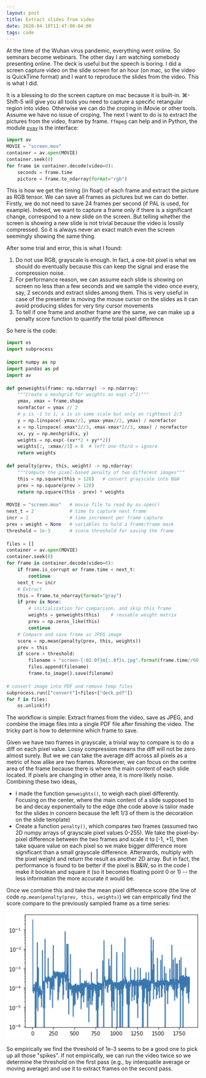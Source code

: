 ```yaml
---
layout: post
title: Extract slides from video
date: 2020-04-10T11:47:00-04:00
tags: code
---
```


At the time of the Wuhan virus pandemic, everything went online. So seminars
become webinars. The other day I am watching somebody presenting online. The
deck is useful but the speech is boring. I did a screen capture video on the
slide screen for an hour (on mac, so the video is QuickTime format) and I want
to reproduce the slides from the video. This is what I did.

It is a blessing to do the screen capture on mac because it is built-in.
⌘-Shift-5 will give you all tools you need to capture a specific retangular
region into video. Otherwise we can do the croping in iMovie or other tools.
Assume we have no issue of croping. The next I want to do is to extract the
pictures from the video, frame by frame. `ffmpeg` can help and in Python, the
module [`pyav`](https://pypi.org/project/av/) is the interface:

```python
import av
MOVIE = "screen.mov"
container = av.open(MOVIE)
container.seek(0)
for frame in container.decode(video=0):
    seconds = frame.time
    picture = frame.to_ndarray(format="rgb")
```

This is how we get the timing (in float) of each frame and extract the picture
as RGB tensor. We can save all frames as pictures but we can do better.
Firstly, we do not need to save 24 frames per second (if PAL is used, for
example). Indeed, we want to capture a frame only if there is a significant
change, correspond to a new slide on the screen. But telling whether the screen
is showing a new slide is not trivial because the video is lossily compressed.
So it is always never an exact match even the screen seemingly showing the same
thing.

After some trial and error, this is what I found:

1. Do not use RGB, grayscale is enough. In fact, a one-bit pixel is what we
   should do eventually because this can keep the signal and erase the
   compression noise.
2. For performance reason, we can assume each slide is showing on screen no
   less than a few seconds and we sample the video once every, say, 2 seconds
   and extract slides among them. This is very useful in case of the presenter
   is moving the mouse cursor on the slides as it can avoid producing slides
   for very tiny cursor movements
3. To tell if one frame and another frame are the same, we can make up a
   penalty score function to quantify the total pixel difference

So here is the code:

```python
import os
import subprocess

import numpy as np
import pandas as pd
import av

def genweights(frame: np.ndarray) -> np.ndarray:
    """Create a meshgrid for weights as exp(-z^2)"""
    ymax, xmax = frame.shape
    normfactor = ymax // 2
	# y is -1 to 1; x is in same scale but only on rightmost 2/3
    y = np.linspace(-ymax//2, ymax-ymax//2, ymax) / normfactor
    x = np.linspace(-xmax*2//3, xmax-xmax*2//3, xmax) / normfactor
    xx, yy = np.meshgrid(x, y)
    weights = np.exp(-(xx**2 + yy**2))
    weights[:, :xmax//3] = 0  # left one-third = ignore
    return weights

def penalty(prev, this, weight) -> np.ndarray:
    """Compute the pixel-based penalty of two different images"""
    this = np.square(this > 128)   # convert grayscale into B&W
    prev = np.square(prev > 128)
    return np.square(this - prev) * weights

MOVIE = "screen.mov"   # movie file to read by av.open()
next_t = 2             # time to capture next frame
incr = 2               # time increment per frame capture
prev = weight = None   # variables to hold a frame/frame mask
threshold = 1e-3       # score threshold for saving the frame

files = []
container = av.open(MOVIE)
container.seek(0)
for frame in container.decode(video=0):
    if frame.is_corrupt or frame.time < next_t:
        continue
    next_t += incr
    # Extract
    this = frame.to_ndarray(format="gray")
    if prev is None:
        # initialization for comparison, and skip this frame
        weights = genweights(this)    # reusable weight matrix
        prev = np.zeros_like(this)
        continue
    # Compare and save frame as JPEG image
    score = np.mean(penalty(prev, this, weights))
    prev = this
    if score > threshold:
        filename = "screen-{:02.0f}m{:.0f}s.jpg".format(frame.time//60, frame.time%60)
        files.append(filename)
        frame.to_image().save(filename)

# convert image into PDF and remove temp files
subprocess.run(["convert"]+files+["deck.pdf"])
for f in files:
    os.unlink(f)
```

The workflow is simple: Extract frames from the video, save as JPEG, and
combine the image files into a single PDF file after finishing the video. The
tricky part is how to determine which frame to save.

Given we have two frames in grayscale, a trivial way to compare is to do a diff
on each pixel value. Lossy compression means the diff will not be zero almost
surely. But we we can take the average diff across all pixels as a metric of
how alike are two frames. Moreoever, we can focus on the centre area of the
frame because there is where the main content of each slide located. If pixels
are changing in other area, it is more likely noise. Combining these two ideas,

- I made the function `genweights()`, to weigh each pixel differently. Focusing
  on the center, where the main content of a slide supposed to be and decay
  exponentially to the edge (the code above is tailor made for the slides in
  concern because the left 1/3 of them is the decoration on the slide template)
- Create a function `penalty()`, which compares two frames (assumed two 2D
  numpy arrays of grayscale pixel values 0-255). We take the pixel-by-pixel
  difference between the two frames and scale it to [-1, +1], then take square
  value on each pixel so we make bigger difference more significant than a
  small grayscale difference. Afterwards, multiply with the pixel weight and
  return the result as another 2D array. But in fact, the performance is found
  to be better if the pixel is B&W, so in the code I make it boolean and square
  it (so it becomes floating point 0 or 1) -- the less information the more
  accurate it would be.

Once we combine this and take the mean pixel difference score (the line of code
`np.mean(penalty(prev, this, weights)`) we can empirically find the score
compare to the previously sampled frame as a time series:

![](/img/video2slide.png)

So empirically we find the threshold of 1e-3 seems to be a good one to pick up
all those "spikes". If not empirically, we can run the video twice so we
determine the threshold on the first pass (e.g., by interquatile average or
moving average) and use it to extract frames on the second pass.

